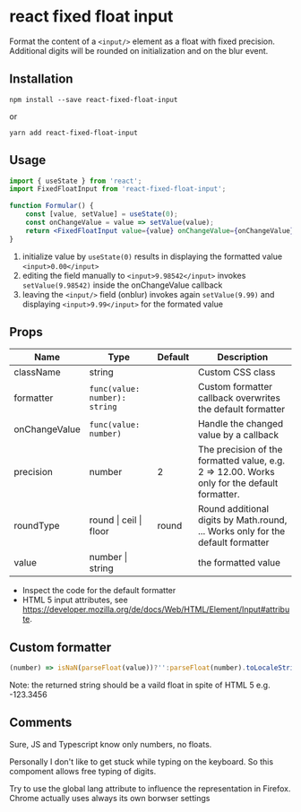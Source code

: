 # react fixed float input
 
Format the content of a ````<input/>```` element as a float with fixed precision. Additional digits will be rounded on initialization and on the blur event.

## Installation

````npm install --save react-fixed-float-input````
 
 or 

````yarn add react-fixed-float-input````

## Usage

```jsx
import { useState } from 'react';
import FixedFloatInput from 'react-fixed-float-input';
 
function Formular() {
    const [value, setValue] = useState(0);
    const onChangeValue = value => setValue(value);
    return <FixedFloatInput value={value} onChangeValue={onChangeValue}/>;
}
 ```
 
1) initialize value by ````useState(0)```` results in displaying  the formatted value ````<input>0.00</input>````
2) editing the field manually to ````<input>9.98542</input>```` invokes ````setValue(9.98542)```` inside the onChangeValue callback
3) leaving the ````<input/>```` field (onblur) invokes again ````setValue(9.99)```` and  displaying ````<input>9.99</input>```` for the formated value

## Props

| Name | Type | Default | Description |
| -----|------| --------| ----------- |
| className | string | | Custom CSS class |   
| formatter | ````func(value: number): string```` | | Custom formatter callback overwrites the default formatter |
| onChangeValue | ````func(value: number)```` | | Handle the changed value by a callback |
| precision | number  | 2 | The precision of the formatted value, e.g. 2 => 12.00. Works only for the default formatter. |
| roundType | round \| ceil \| floor | round | Round additional digits by Math.round, ... Works only for the default formatter |
| value | number \| string | | the formatted value | 

* Inspect the code for the default formatter
* HTML 5 input attributes, see https://developer.mozilla.org/de/docs/Web/HTML/Element/Input#attribute.

## Custom formatter

````jsx
(number) => isNaN(parseFloat(value))?'':parseFloat(number).toLocaleString('en', {minimumFractionDigits:0, maximumFractionDigits:2});
````

Note: the returned string should be a vaild float in spite of HTML 5 e.g. -123.3456

## Comments

Sure, JS and Typescript know only numbers, no floats.

Personally I don't like to get stuck while typing on the keyboard. So this compoment allows free typing of digits. 

Try to use the global lang attribute to influence the representation in Firefox. Chrome actually uses always its own borwser settings
